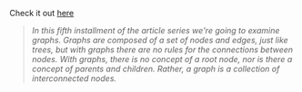 Check it out [here](http://msdn.microsoft.com/vcsharp/default.aspx?pull=/library/en-us/dv_vstechart/html/datastructures_guide5.asp)

> _In this fifth installment of the article series we're going to examine graphs. Graphs are composed of a set of nodes and edges, just like trees, but with graphs there are no rules for the connections between nodes. With graphs, there is no concept of a root node, nor is there a concept of parents and children. Rather, a graph is a collection of interconnected nodes._